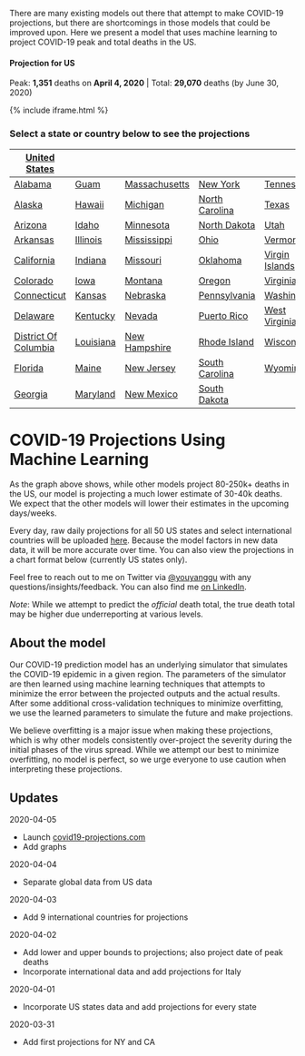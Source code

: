 There are many existing models out there that attempt to make COVID-19 projections, but there are shortcomings in those models that could be improved upon. Here we present a model that uses machine learning to project COVID-19 peak and total deaths in the US. 

#### Projection for US
Peak: **1,351** deaths on **April 4, 2020** | Total: **29,070** deaths (by June 30, 2020)

{% include iframe.html %}

### Select a state or country below to see the projections

| [United States](US.html) |  |  |  |  |
| --- | --- | --- | --- | --- |
| [Alabama](AL.html) | [Guam](GU.html) | [Massachusetts](MA.html) | [New York](NY.html) | [Tennessee](TN.html) |
| [Alaska](AK.html) | [Hawaii](HI.html) | [Michigan](MI.html) | [North Carolina](NC.html) | [Texas](TX.html) |
| [Arizona](AZ.html) | [Idaho](ID.html) | [Minnesota](MN.html) | [North Dakota](ND.html) | [Utah](UT.html) |
| [Arkansas](AR.html) | [Illinois](IL.html) | [Mississippi](MS.html) | [Ohio](OH.html) | [Vermont](VT.html) |
| [California](CA.html) | [Indiana](IN.html) | [Missouri](MO.html) | [Oklahoma](OK.html) | [Virgin Islands](VI.html) |
| [Colorado](CO.html) | [Iowa](IA.html) | [Montana](MT.html) | [Oregon](OR.html) | [Virginia](VA.html) |
| [Connecticut](CT.html) | [Kansas](KS.html) | [Nebraska](NE.html) | [Pennsylvania](PA.html) | [Washington](WA.html) |
| [Delaware](DE.html) | [Kentucky](KY.html) | [Nevada](NV.html) | [Puerto Rico](PR.html) | [West Virginia](WV.html) |
| [District Of Columbia](DC.html) | [Louisiana](LA.html) | [New Hampshire](NH.html) | [Rhode Island](RI.html) | [Wisconsin](WI.html) |
| [Florida](FL.html) | [Maine](ME.html) | [New Jersey](NJ.html) | [South Carolina](SC.html) | [Wyoming](WY.html) |
| [Georgia](GA.html) | [Maryland](MD.html) | [New Mexico](NM.html) | [South Dakota](SD.html) |


# COVID-19 Projections Using Machine Learning

As the graph above shows, while other models project 80-250k+ deaths in the US, our model is projecting a much lower estimate of 30-40k deaths. We expect that the other models will lower their estimates in the upcoming days/weeks.

Every day, raw daily projections for all 50 US states and select international countries will be uploaded [here](https://github.com/youyanggu/covid19_projections/projections). Because the model factors in new data data, it will be more accurate over time. You can also view the projections in a chart format below (currently US states only).

Feel free to reach out to me on Twitter via [@youyanggu](https://twitter.com/youyanggu) with any questions/insights/feedback. You can also find me [on LinkedIn](https://www.linkedin.com/in/youyanggu/).

_Note_: While we attempt to predict the _official_ death total, the true death total may be higher due underreporting at various levels.

## About the model

Our COVID-19 prediction model has an underlying simulator that simulates the COVID-19 epidemic in a given region. The parameters of the simulator are then learned using machine learning techniques that attempts to minimize the error between the projected outputs and the actual results. After some additional cross-validation techniques to minimize overfitting, we use the learned parameters to simulate the future and make projections.

We believe overfitting is a major issue when making these projections, which is why other models consistently over-project the severity during the initial phases of the virus spread. While we attempt our best to minimize overfitting, no model is perfect, so we urge everyone to use caution when interpreting these projections.

## Updates

2020-04-05
* Launch [covid19-projections.com](https://covid19-projections.com/)
* Add graphs

2020-04-04
* Separate global data from US data

2020-04-03
* Add 9 international countries for projections

2020-04-02
* Add lower and upper bounds to projections; also project date of peak deaths
* Incorporate international data and add projections for Italy

2020-04-01
* Incorporate US states data and add projections for every state

2020-03-31
* Add first projections for NY and CA

